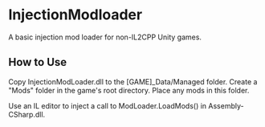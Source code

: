 # InjectionModloader
A basic injection mod loader for non-IL2CPP Unity games.

## How to Use
Copy InjectionModLoader.dll to the [GAME]_Data/Managed folder. Create a "Mods" folder in the game's root directory. Place any mods in this folder.

Use an IL editor to inject a call to ModLoader.LoadMods() in Assembly-CSharp.dll.
